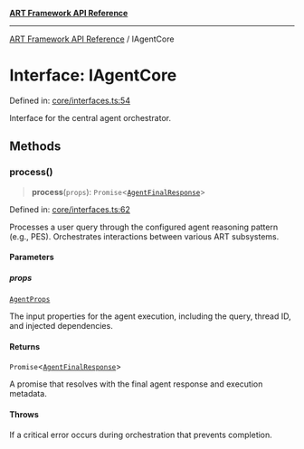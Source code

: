 [**ART Framework API Reference**](../README.md)

***

[ART Framework API Reference](../README.md) / IAgentCore

# Interface: IAgentCore

Defined in: [core/interfaces.ts:54](https://github.com/hashangit/ART/blob/3153790647102134b487bb6168bd208568e6a8ad/src/core/interfaces.ts#L54)

Interface for the central agent orchestrator.

## Methods

### process()

> **process**(`props`): `Promise`\<[`AgentFinalResponse`](AgentFinalResponse.md)\>

Defined in: [core/interfaces.ts:62](https://github.com/hashangit/ART/blob/3153790647102134b487bb6168bd208568e6a8ad/src/core/interfaces.ts#L62)

Processes a user query through the configured agent reasoning pattern (e.g., PES).
Orchestrates interactions between various ART subsystems.

#### Parameters

##### props

[`AgentProps`](AgentProps.md)

The input properties for the agent execution, including the query, thread ID, and injected dependencies.

#### Returns

`Promise`\<[`AgentFinalResponse`](AgentFinalResponse.md)\>

A promise that resolves with the final agent response and execution metadata.

#### Throws

If a critical error occurs during orchestration that prevents completion.
